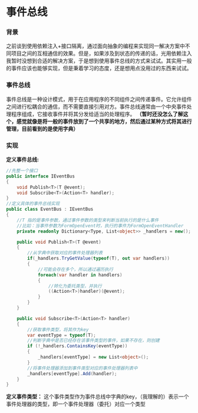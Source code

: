 # 事件总线

### 背景
之前谈到使用依赖注入+接口隔离，通过面向抽象的编程来实现同一解决方案中不同项目之间的互相通信的效果。但是，如果涉及到状态的传递的话，光用依赖注入我暂时没想到合适的解决方案，于是想到使用事件总线的方式来试试。其实用一般的事件应该也能够实现，但是秉着学习的态度，还是想用点没用过的东西来试试。

### 事件总线
事件总线是一种设计模式，用于在应用程序的不同组件之间传递事件。它允许组件之间进行松耦合的通信，而不需要直接引用对方。事件总线通常由一个中央事件处理程序组成，它接收事件并将其分发给适当的处理程序。
**（暂时还没怎么了解这个，感觉就像是将一般的事件放到了一个共享的地方，然后通过某种方式将其进行管理，目前看到的是使用字典）**

### 实现
**定义事件总线:**

```csharp
//先整一个接口
public interface IEventBus
{
    void Publish<T>(T @event);
    void Subscribe<T>(Action<T> handler);
}
//定义具体的事件总线实现
public class EventBus : IEventBus
{
    //T 指的是事件参数，通过事件参数的类型来判断当前执行的是什么事件
    //比如：当事件参数为FormOpenEvent时，执行的事件为FormOpenEventHandler
    private readonly Dictionary<Type, List<object>> _handlers = new();

    public void Publish<T>(T @event)
    {
        //从字典中获取对应的事件处理器列表
        if(_handlers.TryGetValue(typeof(T), out var handlers))
        {
            //可能会存在多个，所以通过遍历执行
            foreach(var handler in handlers)
            {
                //转化为委托类型，并执行
                ((Action<T>)handler)(@event);
            }
        }
    }

    public void Subscribe<T>(Action<T> handler)
    {
        //获取事件类型，将其作为key
        var eventType = typeof(T);
        //判断字典中是否已经存在该事件类型的事件，如果不存在，则创建
        if (!_handlers.ContainsKey(eventType))
        {
            _handlers[eventType] = new List<object>();
        }
        //将事件处理器添加到事件类型对应的事件处理器列表中
        _handlers[eventType].Add(handler);
    }
}
```

**定义事件类型：**
这个事件类型作为事件总线中字典的key，（我理解的）表示一个事件处理器的类型，即一个事件处理器（委托）对应一个类型

```csharp

```
